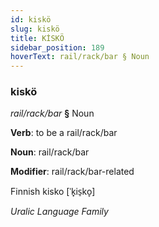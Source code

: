 ```yaml
---
id: kiskö
slug: kiskö
title: KİSKÖ
sidebar_position: 189
hoverText: rail/rack/bar § Noun
---
```


### kiskö

*rail/rack/bar* **§** Noun

**Verb**: to be a rail/rack/bar

**Noun**: rail/rack/bar

**Modifier**: rail/rack/bar-related

Finnish kisko [ˈk̟is̠ko̞]

*Uralic Language Family*